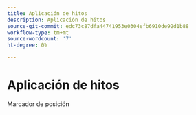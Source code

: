 ```yaml
---
title: Aplicación de hitos
description: Aplicación de hitos
source-git-commit: edc73c87dfa44741953e0304efb6910de92d1b88
workflow-type: tm+mt
source-wordcount: '7'
ht-degree: 0%

---
```


# Aplicación de hitos

Marcador de posición

<!--
This is a comment. Validation ignores it.
-->
